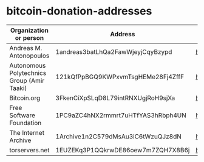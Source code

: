 # bitcoin-donation-addresses

| Organization or person | Address | Source |
| --- | --- | --- |
| Andreas M. Antonopoulos | 1andreas3batLhQa2FawWjeyjCqyBzypd | https://antonopoulos.com/donate/ |
| Autonomous Polytechnics Group (Amir Taaki) | 121kQfPpBGQ9KWPxvmTsgHEMe28Fj4ZffF | https://polyteknik.org/en/index.html |
| Bitcoin.org | 3FkenCiXpSLqD8L79intRNXUgjRoH9sjXa | https://bitcoin.org/en/ |
| Free Software Foundation | 1PC9aZC4hNX2rmmrt7uHTfYAS3hRbph4UN | https://my.fsf.org/donate |
| The Internet Archive | 1Archive1n2C579dMsAu3iC6tWzuQJz8dN | https://archive.org/donate/bitcoin.php |
| torservers.net | 1EUZEKq3P1QQkrwDE86oew7m7ZQH7X8B6j | https://torservers.net/donate.html |
